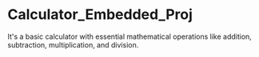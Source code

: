 # Calculator_Embedded_Proj
It's a basic calculator with essential mathematical operations like addition, subtraction, multiplication, and division.
